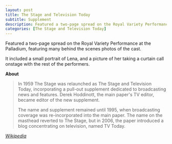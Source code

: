 ```yaml
---
layout: post
title: The Stage and Television Today
subtitle: Supplement
description: Featured a two-page spread on the Royal Variety Performance at the Palladium, featuring many behind the scenes photos of the cast.
categories: [The Stage and Television Today]
---
```


Featured a two-page spread on the Royal Variety Performance at the Palladium, featuring many behind the scenes photos of the cast.

It included a small portrait of Lena, and a picture of her taking a curtain call onstage with the rest of the performers.

**About**
> In 1959 The Stage was relaunched as The Stage and Television Today, incorporating a pull-out supplement dedicated to broadcasting news and features. Derek Hoddinott, the main paper's TV editor, became editor of the new supplement.
>
>The name and supplement remained until 1995, when broadcasting coverage was re-incorporated into the main paper. The name on the masthead reverted to The Stage, but in 2006, the paper introduced a blog concentrating on television, named TV Today.

<cite>[Wikipedia](https://en.wikipedia.org/wiki/The_Stage#The_Stage_and_Television_Today)</cite>

